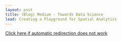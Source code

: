 ```yaml
---
layout: post
title: (Blog) Medium - Towards Data Science
lead: Creating a Playground for Spatial Analytics
---
```


<a href = 'https://towardsdatascience.com/creating-a-playground-for-spatial-analytics-c7b8a867ff34?source=friends_link&sk=e51e98bf3cf3bbb2f327e1df6653161d'>
    Click here if automatic redirection does not work
</a>

<script type='text/javascript'>
    location.href = 'https://towardsdatascience.com/creating-a-playground-for-spatial-analytics-c7b8a867ff34?source=friends_link&sk=e51e98bf3cf3bbb2f327e1df6653161d';
</script>